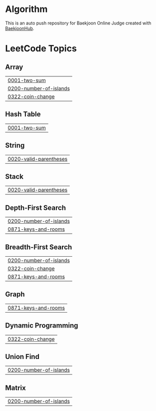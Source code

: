 # Algorithm
This is an auto push repository for Baekjoon Online Judge created with [BaekjoonHub](https://github.com/BaekjoonHub/BaekjoonHub).

<!---LeetCode Topics Start-->
# LeetCode Topics
## Array
|  |
| ------- |
| [0001-two-sum](https://github.com/Whatdoyumin/Algorithm/tree/master/0001-two-sum) |
| [0200-number-of-islands](https://github.com/Whatdoyumin/Algorithm/tree/master/0200-number-of-islands) |
| [0322-coin-change](https://github.com/Whatdoyumin/Algorithm/tree/master/0322-coin-change) |
## Hash Table
|  |
| ------- |
| [0001-two-sum](https://github.com/Whatdoyumin/Algorithm/tree/master/0001-two-sum) |
## String
|  |
| ------- |
| [0020-valid-parentheses](https://github.com/Whatdoyumin/Algorithm/tree/master/0020-valid-parentheses) |
## Stack
|  |
| ------- |
| [0020-valid-parentheses](https://github.com/Whatdoyumin/Algorithm/tree/master/0020-valid-parentheses) |
## Depth-First Search
|  |
| ------- |
| [0200-number-of-islands](https://github.com/Whatdoyumin/Algorithm/tree/master/0200-number-of-islands) |
| [0871-keys-and-rooms](https://github.com/Whatdoyumin/Algorithm/tree/master/0871-keys-and-rooms) |
## Breadth-First Search
|  |
| ------- |
| [0200-number-of-islands](https://github.com/Whatdoyumin/Algorithm/tree/master/0200-number-of-islands) |
| [0322-coin-change](https://github.com/Whatdoyumin/Algorithm/tree/master/0322-coin-change) |
| [0871-keys-and-rooms](https://github.com/Whatdoyumin/Algorithm/tree/master/0871-keys-and-rooms) |
## Graph
|  |
| ------- |
| [0871-keys-and-rooms](https://github.com/Whatdoyumin/Algorithm/tree/master/0871-keys-and-rooms) |
## Dynamic Programming
|  |
| ------- |
| [0322-coin-change](https://github.com/Whatdoyumin/Algorithm/tree/master/0322-coin-change) |
## Union Find
|  |
| ------- |
| [0200-number-of-islands](https://github.com/Whatdoyumin/Algorithm/tree/master/0200-number-of-islands) |
## Matrix
|  |
| ------- |
| [0200-number-of-islands](https://github.com/Whatdoyumin/Algorithm/tree/master/0200-number-of-islands) |
<!---LeetCode Topics End-->